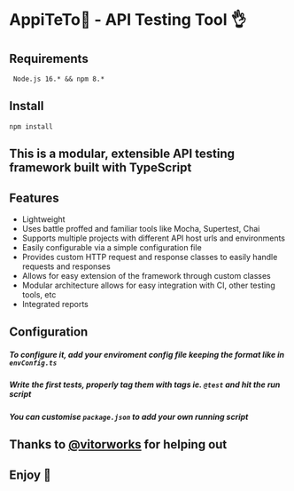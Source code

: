 # AppiTeTo🍴 - API Testing Tool 👌
## Requirements 
``` Node.js 16.* && npm 8.*```
## Install  
``` npm install ```
## This is a modular, extensible API testing framework built with TypeScript
## Features
- Lightweight
- Uses battle proffed and familiar tools like Mocha, Supertest, Chai
- Supports multiple projects with different API host urls and environments
- Easily configurable via a simple configuration file
- Provides custom HTTP request and response classes to easily handle requests and responses
- Allows for easy extension of the framework through custom classes
- Modular architecture allows for easy integration with CI, other testing tools, etc
- Integrated reports

## Configuration
##### To configure it, add your enviroment config file keeping the format like in ``` envConfig.ts ```
##### Write the first tests, properly tag them with tags ie. ```@test``` and hit the run script
##### You can customise ```package.json``` to add your own running script

## Thanks to [@vitorworks](https://github.com/vitorworks) for helping out 

## Enjoy 👋
